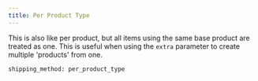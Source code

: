 ```yaml
---
title: Per Product Type
---
```


This is also like per product, but all items using the same base product are treated as one. This is useful when using the `extra` parameter to create multiple 'products' from one.

~~~
shipping_method: per_product_type
~~~